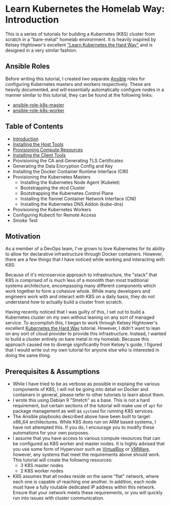 # Learn Kubernetes the Homelab Way: Introduction

This is a series of tutorials for building a Kubernetes (K8S) cluster from scratch in a "bare-metal" homelab environment. It is heavily inspired by Kelsey Hightower's excellent ["Learn Kubernetes the Hard Way"](https://github.com/kelseyhightower/kubernetes-the-hard-way) and is designed in a very similar fashion.

## Ansible Roles

Before writing this tutorial, I created two separate [Ansible](https://www.ansible.com/) roles for configuring Kubernetes masters and workers respectively. These are heavily documented, and will essentially automatically configure nodes in a manner similar to this tutorial, they can be found at the following links:

* [ansible-role-k8s-master](https://github.com/adammillerio/ansible-role-k8s-master)
* [ansible-role-k8s-worker](https://github.com/adammillerio/ansible-role-k8s-worker)

## Table of Contents

* [Introduction](README.md)
* [Installing the Host Tools](docs/01-installing-the-host-tools.md)
* [Provisioning Compute Resources](docs/02-provisioning-compute-resources.md)
* [Installing the Client Tools](docs/03-installing-the-client-tools.md)
* Provisioning the CA and Generating TLS Certificates
* Generating the Data Encryption Config and Key
* Installing the Docker Container Runtime Interface (CRI)
* Provisioning the Kubernetes Masters
	* Installing the Kubernetes Node Agent (Kubelet)
	* Bootstrapping the etcd Cluster
	* Bootstrapping the Kubernetes Control Plane
	* Installing the flannel Container Network Interface (CNI)
	* Installing the Kubernetes DNS Addon (kube-dns)
* Provisioning the Kubernetes Workers
* Configuring Kubectl for Remote Access
* Smoke Test

## Motivation

As a member of a DevOps team, I've grown to love Kubernetes for its ability to allow for declarative infrastructure through Docker containers. However, there are a few things that I have noticed while working and interacting with K8S:

Because of it's microservice approach to infrastructure, the "stack" that K8S is comprised of is much less of a monolith than most traditional systems architecture, encompassing many different components which work together to form a cohesive whole. While many developers and engineers work with and interact with K8S on a daily basis, they do not understand how to actually build a cluster from scratch.

Having recently noticed that I was guilty of this, I set out to build a Kubernetes cluster on my own without leaning on any sort of managed service. To accomplish this, I began to work through Kelsey Hightower's excellent [Kubernetes the Hard Way](https://github.com/kelseyhightower/kubernetes-the-hard-way) tutorial. However, I didn't want to lean on any sort of cloud provider to provide this infrastructure. Instead, I wanted to build a cluster entirely on bare metal in my homelab. Because this approach caused me to diverge significantly from Kelsey's guide, I figured that I would write out my own tutorial for anyone else who is interested in doing the same thing.

## Prerequisites & Assumptions

* While I have tried to be as verbose as possible in explaing the various components of K8S, I will not be going into detail on Docker and containers in general, please refer to other tutorials to learn about them.
* I wrote this using Debian 9 "Stretch" as a base. This is not a hard requirement, but certain sections of the tutorial will make use of `apt` for package management as well as `systemd` for running K8S services.
* The Ansible playbooks described above have been built to target x86_64 architectures. While K8S does run on ARM based systems, I have not attempted this. If you do, I encourage you to modify these automations for your own purposes.
* I assume that you have access to various compute resources that can be configured as K8S worker and master nodes. It is highly advised that you use some form of Hypervisor such as [VirtualBox](https://www.virtualbox.org/) or [VMWare](https://www.vmware.com/), however, any systems that meet the requirements above should work. This tutorial will create the following resources:
	* 3 K8S master nodes
	* 2 K8S worker nodes
* K8S assumes that all nodes reside on the same "flat" network, where each one is capable of reaching one another. In addition, each node must have a fully routable dedicated IP address within this network. Ensure that your network meets these requirements, or you will quickly run into issues with cluster communication.